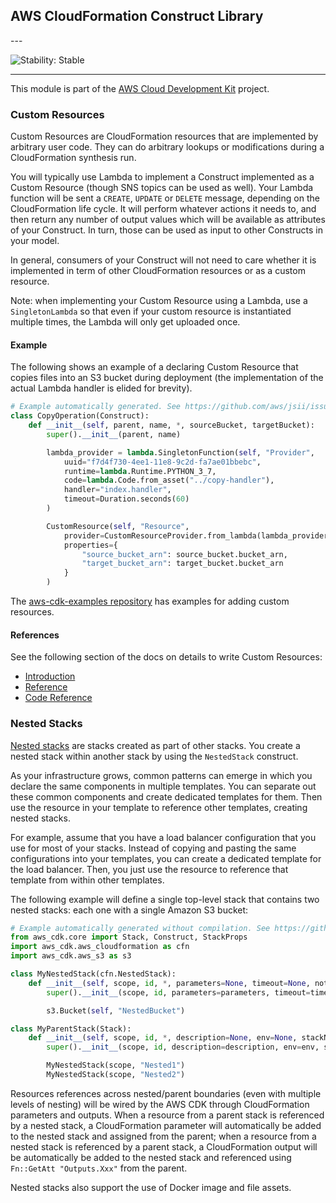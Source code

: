 ## AWS CloudFormation Construct Library

<!--BEGIN STABILITY BANNER-->---


![Stability: Stable](https://img.shields.io/badge/stability-Stable-success.svg?style=for-the-badge)

---
<!--END STABILITY BANNER-->

This module is part of the [AWS Cloud Development Kit](https://github.com/aws/aws-cdk) project.

### Custom Resources

Custom Resources are CloudFormation resources that are implemented by
arbitrary user code. They can do arbitrary lookups or modifications
during a CloudFormation synthesis run.

You will typically use Lambda to implement a Construct implemented as a
Custom Resource (though SNS topics can be used as well). Your Lambda function
will be sent a `CREATE`, `UPDATE` or `DELETE` message, depending on the
CloudFormation life cycle. It will perform whatever actions it needs to, and
then return any number of output values which will be available as attributes
of your Construct. In turn, those can be used as input to other Constructs in
your model.

In general, consumers of your Construct will not need to care whether
it is implemented in term of other CloudFormation resources or as a
custom resource.

Note: when implementing your Custom Resource using a Lambda, use
a `SingletonLambda` so that even if your custom resource is instantiated
multiple times, the Lambda will only get uploaded once.

#### Example

The following shows an example of a declaring Custom Resource that copies
files into an S3 bucket during deployment (the implementation of the actual
Lambda handler is elided for brevity).

```python
# Example automatically generated. See https://github.com/aws/jsii/issues/826
class CopyOperation(Construct):
    def __init__(self, parent, name, *, sourceBucket, targetBucket):
        super().__init__(parent, name)

        lambda_provider = lambda.SingletonFunction(self, "Provider",
            uuid="f7d4f730-4ee1-11e8-9c2d-fa7ae01bbebc",
            runtime=lambda.Runtime.PYTHON_3_7,
            code=lambda.Code.from_asset("../copy-handler"),
            handler="index.handler",
            timeout=Duration.seconds(60)
        )

        CustomResource(self, "Resource",
            provider=CustomResourceProvider.from_lambda(lambda_provider),
            properties={
                "source_bucket_arn": source_bucket.bucket_arn,
                "target_bucket_arn": target_bucket.bucket_arn
            }
        )
```

The [aws-cdk-examples repository](https://github.com/aws-samples/aws-cdk-examples) has
examples for adding custom resources.

#### References

See the following section of the docs on details to write Custom Resources:

* [Introduction](https://docs.aws.amazon.com/AWSCloudFormation/latest/UserGuide/template-custom-resources.html)
* [Reference](https://docs.aws.amazon.com/AWSCloudFormation/latest/UserGuide/crpg-ref.html)
* [Code Reference](https://docs.aws.amazon.com/AWSCloudFormation/latest/UserGuide/aws-properties-lambda-function-code.html)

### Nested Stacks

[Nested stacks](https://docs.aws.amazon.com/AWSCloudFormation/latest/UserGuide/using-cfn-nested-stacks.html) are stacks created as part of other stacks. You create a nested stack within another stack by using the `NestedStack` construct.

As your infrastructure grows, common patterns can emerge in which you declare the same components in multiple templates. You can separate out these common components and create dedicated templates for them. Then use the resource in your template to reference other templates, creating nested stacks.

For example, assume that you have a load balancer configuration that you use for most of your stacks. Instead of copying and pasting the same configurations into your templates, you can create a dedicated template for the load balancer. Then, you just use the resource to reference that template from within other templates.

The following example will define a single top-level stack that contains two nested stacks: each one with a single Amazon S3 bucket:

```python
# Example automatically generated without compilation. See https://github.com/aws/jsii/issues/826
from aws_cdk.core import Stack, Construct, StackProps
import aws_cdk.aws_cloudformation as cfn
import aws_cdk.aws_s3 as s3

class MyNestedStack(cfn.NestedStack):
    def __init__(self, scope, id, *, parameters=None, timeout=None, notifications=None):
        super().__init__(scope, id, parameters=parameters, timeout=timeout, notifications=notifications)

        s3.Bucket(self, "NestedBucket")

class MyParentStack(Stack):
    def __init__(self, scope, id, *, description=None, env=None, stackName=None, tags=None):
        super().__init__(scope, id, description=description, env=env, stackName=stackName, tags=tags)

        MyNestedStack(scope, "Nested1")
        MyNestedStack(scope, "Nested2")
```

Resources references across nested/parent boundaries (even with multiple levels of nesting) will be wired by the AWS CDK
through CloudFormation parameters and outputs. When a resource from a parent stack is referenced by a nested stack,
a CloudFormation parameter will automatically be added to the nested stack and assigned from the parent; when a resource
from a nested stack is referenced by a parent stack, a CloudFormation output will be automatically be added to the
nested stack and referenced using `Fn::GetAtt "Outputs.Xxx"` from the parent.

Nested stacks also support the use of Docker image and file assets.
